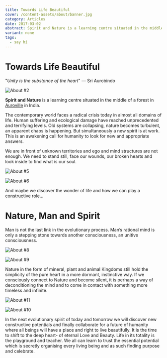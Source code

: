 ```yaml
---
title: Towards Life Beautiful
cover: /content-assets/about/banner.jpg
category: Articles
date: 2017-03-02
abstract: Spirit and Nature is a learning centre situated in the middle of a forest in Auroville in India.
variant: none
tags:
  - say hi
---
```


# Towards Life Beautiful

"_Unity is the substance of the heart_" — Sri Aurobindo

![About #2](/content-assets/about/about2_675X450.jpg)

**Spirit and Nature** is a learning centre situated in the middle of a forest in [Auroville](https://www.auroville.org/) in India.

The contemporary world faces a radical crisis today in almost all domains of life. Human suffering and ecological damage have reached unprecedented and terrifying levels. Old systems are collapsing, nature becomes turbulent, an apparent chaos is happening. But simultaneously a new spirit is at work. This is an awakening call for humanity to look for new and appropriate answers.

We are in front of unknown territories and ego and mind structures are not enough. We need to stand still, face our wounds, our broken hearts and look inside to find what is our soul.

![About #5](/content-assets/about/about5_1260X900.jpg)

![About #6](/content-assets/about/about6_1200X900.jpg)

And maybe we discover the wonder of life and how we can play a constructive role…

# Nature, Man and Spirit

Man is not the last link in the evolutionary process. Man’s rational mind is only a stepping stone towards another consciousness, an unitive consciousness.

![About #8](/content-assets/about/about8_1200X900.jpg)

![About #9](/content-assets/about/about9_1200X900.jpg)

Nature in the form of mineral, plant and animal Kingdoms still hold the simplicity of the pure heart in a more dormant, instinctive way. If we consciously connect to Nature and become silent, it is perhaps a way of deconditioning the mind and to come in contact with something more timeless and infinite.

![About #11](/content-assets/about/about10_1200X900.jpg)

![About #10](/content-assets/about/about11_1200X900.jpg)

In the next evolutionary spirit of today and tomorrow we will discover new constructive potentials and finally collaborate for a future of humanity where all beings will have a place and right to live beautifully. It is the time to shift to the deep heart- of eternal Love and Beauty. Life in its totality is the playground and teacher. We all can learn to trust the essential potential which is secretly organising every living being and as such finding purpose and celebrate.

